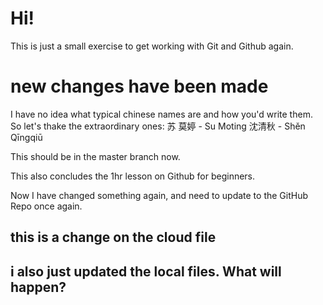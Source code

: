 # Hi!

This is just a small exercise to get working with Git and Github again.
# new changes have been made
I have no idea what typical chinese names are and how you'd write them.
So let's thake the extraordinary ones:
苏 莫婷 - Su Moting
沈清秋  - Shěn Qīngqiū


This should be in the master branch now.

This also concludes the 1hr lesson on Github for beginners.

Now I have changed something again, and need to  update to the GitHub Repo once again.

## this is a change on the cloud file
## i also just updated the local files. What will happen?
